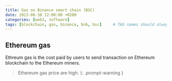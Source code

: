 ```yaml
---
title: Gas on Binance smart chain (BSC)
date: 2023-06-30 12:00:00 +0200
categories: [web3, software]
tags: [blockchain, gas, binance, bnb, bsc]     # TAG names should always be lowercase
---
```



## Ethereum gas

Ethreum gas is the cost paid by users to send transaction on Ethereum blockchain to the Ethereum miners. 

> Ethereum gas price are high.
{: .prompt-warning }
